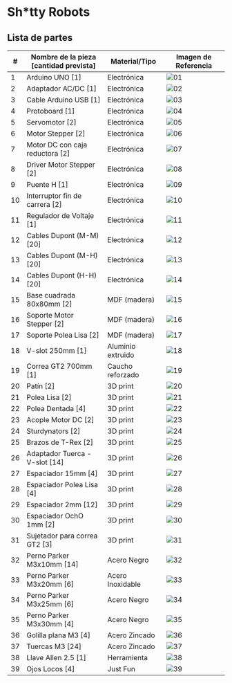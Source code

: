 # Sh*tty Robots


## Lista de partes
| #  | Nombre de la pieza <br> [cantidad prevista] | Material/Tipo      |  Imagen de Referencia  |
| -- | ------------------------------------------- | ----------------- | -- |
| 1  | Arduino UNO [1]                           | Electrónica       | ![01](img/01.png)|
| 2  | Adaptador AC/DC [1]                       | Electrónica       | ![02](img/02.png)|
| 3  | Cable Arduino USB [1]                     | Electrónica       | ![03](img/03.png)|
| 4  | Protoboard [1]                            | Electrónica       | ![04](img/04.png)|
| 5  | Servomotor [2]                            | Electrónica       | ![05](img/05.png)|
| 6  | Motor Stepper [2]                         | Electrónica       | ![06](img/06.png)|
| 7  | Motor DC con caja reductora [2]           | Electrónica       | ![07](img/07.png)|
| 8  | Driver Motor Stepper [2]                  | Electrónica       | ![08](img/08.png)|
| 9  | Puente H [1]                              | Electrónica       | ![09](img/09.png)|
| 10 | Interruptor fin de carrera [2]            | Electrónica       | ![10](img/10.png)|
| 11 | Regulador de Voltaje [1]                  | Electrónica       | ![11](img/11.png)|
| 12 | Cables Dupont (M-M) [20]                  | Electrónica       | ![12](img/12.png)|
| 13 | Cables Dupont (M-H) [20]                  | Electrónica       | ![13](img/13.png)|
| 14 | Cables Dupont (H-H) [20]                  | Electrónica       | ![14](img/14.png)|
| 15 | Base cuadrada 80x80mm [2]                 | MDF (madera)      | ![15](img/15.png)|
| 16 | Soporte Motor Stepper [2]                 | MDF (madera)      | ![16](img/16.png)|
| 17 | Soporte Polea Lisa [2]                    | MDF (madera)      | ![17](img/17.png)|
| 18 | V-slot 250mm [1]                          | Aluminio extruido | ![18](img/18.png)|
| 19 | Correa GT2 700mm [1]                      | Caucho reforzado  | ![19](img/19.png)|
| 20 | Patín [2]                                 | 3D print          | ![20](img/20.png)|
| 21 | Polea Lisa [2]                            | 3D print          | ![21](img/21.png)|
| 22 | Polea Dentada [4]                         | 3D print          | ![22](img/22.png)|
| 23 | Acople Motor DC [2]                       | 3D print          | ![23](img/23.png)|
| 24 | Sturdynators [2]                          | 3D print          | ![24](img/24.png)|
| 25 | Brazos de T-Rex [2]                       | 3D print          | ![25](img/25.png)|
| 26 | Adaptador Tuerca - V-slot [14]            | 3D print          | ![26](img/26.png)|
| 27 | Espaciador 15mm [4]                       | 3D print          | ![27](img/27.png)|
| 28 | Espaciador Polea Lisa [4]                 | 3D print          | ![28](img/28.png)|
| 29 | Espaciador 2mm [12]                       | 3D print          | ![29](img/29.png)|
| 30 | Espaciador OchO 1mm [2]                   | 3D print          | ![30](img/30.png)|
| 31 | Sujetador para correa GT2 [3]             | 3D print          | ![31](img/31.png)|
| 32 | Perno Parker M3x10mm [14]                 | Acero Negro       | ![32](img/32.png)|
| 33 | Perno Parker M3x20mm [6]                  | Acero Inoxidable  | ![33](img/33.png)|
| 34 | Perno Parker M3x25mm [6]                  | Acero Negro       | ![34](img/34.png)|
| 35 | Perno Parker M3x30mm [4]                  | Acero Negro       | ![35](img/35.png)|
| 36 | Golilla plana M3 [4]                      | Acero Zincado     | ![36](img/36.png)|
| 37 | Tuercas M3 [24]                           | Acero Zincado     | ![37](img/37.png)|
| 38 | Llave Allen 2.5 [1]                       | Herramienta       | ![38](img/38.png)|
| 39 | Ojos Locos [4]                            | Just Fun          | ![39](img/39.png)|
